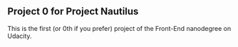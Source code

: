 ## Project 0 for Project Nautilus ##

This is the first (or 0th if you prefer) project of the Front-End nanodegree on Udacity.
